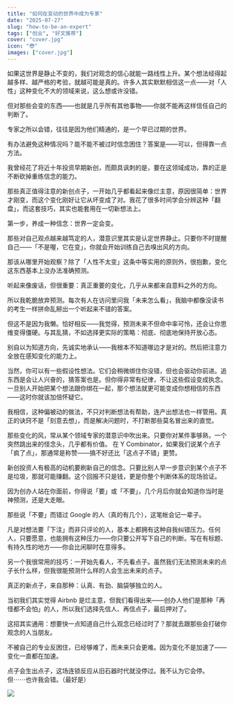 ```yaml
---
title: "如何在变动的世界中成为专家"
date: "2025-07-27"
slug: "how-to-be-an-expert"
tags: ["创业", "好文推荐"]
cover: "cover.jpg"
icon: "😎"
images: ["cover.jpg"]
---
```

如果这世界是静止不变的，我们对观念的信心就能一路线性上升。某个想法经得起越多样、越严格的考验，就越可能是真的。许多人其实默默相信这一点——对「人性」这种变化不大的领域来说，这么想或许没错。



但对那些会变的东西——也就是几乎所有其他事物——你就不能再这样信任自己的判断了。



专家之所以会错，往往是因为他们精通的，是一个早已过期的世界。



有办法避免这种情况吗？能不能不被过时信念困住？答案是——可以，但得靠一点方法。



我曾经花了将近十年投资早期新创，而颇具讽刺的是，要在这领域成功，靠的正是不断砍掉重练信念的能力。



那些真正值得注意的新创点子，一开始几乎都看起来像烂主意，原因很简单：世界才刚变，而这个变化刚好让它从坏变成了对。我花了很多时间学会分辨这种「翻盘」，而这套技巧，其实也能套用在一切新想法上。



第一步，养成一种信念：世界一定会变。



那些对自己观点越来越笃定的人，潜意识里其实是认定世界静止。只要你不时提醒自己——「不是喔，它在变」，你就会开始训练自己去嗅出风的方向。



那该从哪里开始观察？除了「人性不太变」这条中等实用的原则外，很抱歉，变化这东西基本上没办法准确预测。



听起来像废话，但很重要：真正重要的变化，几乎从来都来自意料之外的方向。



所以我乾脆放弃预测。每次有人在访问里问我「未来怎么看」，我脑中都像没读书的考生一样拼命乱掰出一个听起来不错的答案。



但这不是因为我懒。恰好相反——我觉得，预测未来不但命中率可怜，还会让你思维变得僵硬。与其乱猜，不如选择更实际的策略：彻底、彻底地保持开放心态。



别自以为知道方向，先诚实地承认——我根本不知道哪边才是对的。然后把注意力全放在感知变化的能力上。



当然，你可以有一些假设性想法。它们会稍微绑住你没错，但也会驱动你前进。追东西是会让人兴奋的，猜答案也是。但你得非常有纪律，不让这些假设变成执念。
一旦别人开始把某个想法跟你绑在一起，那个想法就更可能变成你想相信的东西——这时你就该加倍怀疑它。



我相信，这种偏被动的做法，不只对判断想法有帮助，连产出想法也一样管用。真正的诀窍不是「刻意去想」，而是解决问题时，不打断那些莫名冒出来的直觉。



那些变化的风，常从某个领域专家的潜意识中吹出来。只要你对某件事够熟，一个突然跳出来的怪念头，几乎都有价值。
在 Y Combinator，如果我们说某个点子「疯了点」，那通常是称赞——搞不好还比「这点子不错」更赞。



新创投资人有极高的动机要刷新自己的信念。只要比别人早一步意识到某个点子不是垃圾，那就可能赚翻。这个回报不只是钱，更是你整个判断体系的现场验证。



因为创办人站在你面前，你得说「要」或「不要」，几个月后你就会知道你当时是神预测，还是大走眼。



那些说「不要」而错过 Google 的人（真的有几个），这笔帐会记一辈子。



凡是对想法要「下注」而非只评论的人，基本上都拥有这种自我纠错压力。任何人，只要愿意，也能拥有这种压力——你只要公开写下自己的判断。写在有标题、有持久性的地方——你会比闲聊时在意得多。



另一个我很常用的技巧：一开始先看人，不先看点子。虽然我们无法预测未来的点子长什么样，但我很能预测什么样的人会生出未来的点子。



真正的新点子，来自那种：认真、有劲、脑袋够独立的人。



当初我们其实觉得 Airbnb 是烂主意，但我们看得出来——创办人他们是那种「再怪都不会怕」的人，所以我们选择先信人、再信点子，最后押对了。



这招其实通用：想要快一点知道自己什么观念已经过时了？那就去跟那些会打破你观念的人当朋友。



不被自己的专业反困住，已经够难了，而未来只会更难。因为变化不是加速了——变化一直都在加速。



点子会生出点子，这场连锁反应从旧石器时代就没停过。我不认为它会停。
但⋯⋯也许我会错。（最好是）




![](https://prod-files-secure.s3.us-west-2.amazonaws.com/112d0858-5090-4d34-a606-b75eb8d65fd2/46476355-9cf3-4e99-9b7a-3531bc426380/1000202064.png?X-Amz-Algorithm=AWS4-HMAC-SHA256&X-Amz-Content-Sha256=UNSIGNED-PAYLOAD&X-Amz-Credential=ASIAZI2LB466UAKA4MHQ%2F20250821%2Fus-west-2%2Fs3%2Faws4_request&X-Amz-Date=20250821T035604Z&X-Amz-Expires=3600&X-Amz-Security-Token=IQoJb3JpZ2luX2VjEJz%2F%2F%2F%2F%2F%2F%2F%2F%2F%2FwEaCXVzLXdlc3QtMiJHMEUCIEQ5oF48Ld2r52ene%2BmbQSNXDJRQsSF8FGhz7dUpEV8mAiEAzqcyVc42psfjZczkXoHvtusE2xbE%2FteIthH1mw5W0g0qiAQI5f%2F%2F%2F%2F%2F%2F%2F%2F%2F%2FARAAGgw2Mzc0MjMxODM4MDUiDP%2FmbMPNNZ1iTl3fKSrcAy2lfyK1fdmJBUX7iplRTn626vf44vBZ%2FiA45kgnX%2BJRMA3%2BHrMV03%2B3DS63XkLWbKy%2B6sG4OtqMQYiOj3P3d5pSh5v2ov0Be21n8tq%2FjQgHiOifokxgs0Vrt%2F386%2BfC2uFa4bi5fWqIFTfJuQdhHq41gaLRwACsXvwdLWRHi0bcxYasGLns51pt15CHIciQv5mSeUrPSGf%2BGRKz%2F%2BA%2BvCQ9U27QUbVuIOgJS2im4o8ohs9g2ctnUQsw77FVLkt5PrvF2RmMR%2FHR7FgLKsp86dSnaZ9r5MlktVnQG6O47Hik9yiwptfemKZLbS4YJhQ6GVHszO2EhT%2BcrpX9sawu8gUlhPSDrkLwa%2BRvkJzC%2BJaiFdck5UBBsQB43lGAWL9JRL7pakstar%2FiCz52kHIvrOA2vA28I%2BcdVgXbpz3Dh58K6TbgW%2F4JN7IiTa9ntcPmkPadsA2AMVftXTEtnYn2fLMsx9UoCd1Vxe4rFniYafy4g6q6SwpzaNdWn%2BaA%2BucTg2uQ%2Fa%2BeFWnJvxkHK5u055XpzOso8LAEFuqMvAjubPO6PfB%2B02mVQ73AW7Y3FmJkxy4xP4dLNgeNkFI2hY9GMpqwwen9u5s797eVbnY9zXlYM4jYsp2IuX3r5nHaMKeqmsUGOqUBgNwQrfAX8l0UrG1a%2BcxbfxflC3eS3ez%2BF2oLoIHIq7QB3VSjbc4EQTOsB8fXpL%2BCmASmRU%2Bd3%2BwW1lY%2B8mW6Km8C%2B6dPVZzULoNG%2Bl6yqmi%2BgETmTeMNLitB3sJgbcRSgzAmayxo03WQTCkhcWu4rQglii361Uo%2FifpTV7GaW3GcteEpZ7sxeDGEyXAHxa%2FbWatxPjcaKIi5hRrVDIS6itNJpxCD&X-Amz-Signature=c4c093a3f12b8fbf9a4997e958b9d5223e469b816fed1107a14568bef132b1fe&X-Amz-SignedHeaders=host&x-amz-checksum-mode=ENABLED&x-id=GetObject)

